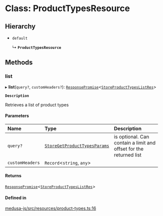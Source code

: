 # Class: ProductTypesResource

## Hierarchy

- `default`

  ↳ **`ProductTypesResource`**

## Methods

### list

▸ **list**(`query?`, `customHeaders?`): [`ResponsePromise`](../modules/internal.md#responsepromise)<[`StoreProductTypesListRes`](../modules/internal-44.md#storeproducttypeslistres)\>

**`Description`**

Retrieves a list of product types

#### Parameters

| Name | Type | Description |
| :------ | :------ | :------ |
| `query?` | [`StoreGetProductTypesParams`](internal-44.StoreGetProductTypesParams.md) | is optional. Can contain a limit and offset for the returned list |
| `customHeaders` | `Record`<`string`, `any`\> |  |

#### Returns

[`ResponsePromise`](../modules/internal.md#responsepromise)<[`StoreProductTypesListRes`](../modules/internal-44.md#storeproducttypeslistres)\>

#### Defined in

[medusa-js/src/resources/product-types.ts:16](https://github.com/cloudnepal/medusa/blob/546577a8/packages/medusa-js/src/resources/product-types.ts#L16)
